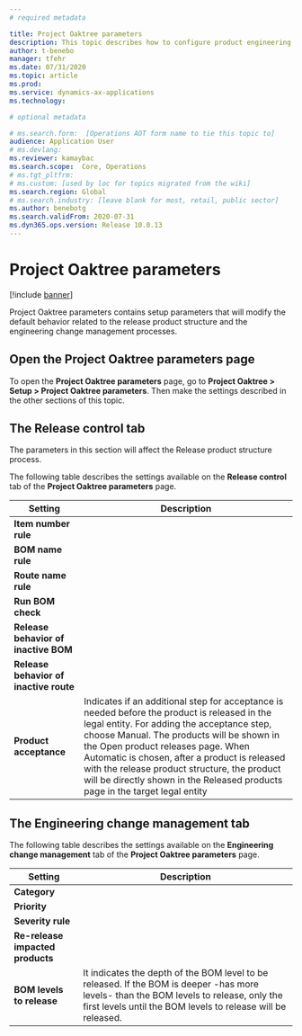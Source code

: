 ```yaml
---
# required metadata

title: Project Oaktree parameters
description: This topic describes how to configure product engineering features for Supply Chain Management.
author: t-benebo
manager: tfehr
ms.date: 07/31/2020
ms.topic: article
ms.prod: 
ms.service: dynamics-ax-applications
ms.technology: 

# optional metadata

# ms.search.form:  [Operations AOT form name to tie this topic to]
audience: Application User
# ms.devlang: 
ms.reviewer: kamaybac
ms.search.scope:  Core, Operations
# ms.tgt_pltfrm: 
# ms.custom: [used by loc for topics migrated from the wiki]
ms.search.region: Global
# ms.search.industry: [leave blank for most, retail, public sector]
ms.author: benebotg
ms.search.validFrom: 2020-07-31
ms.dyn365.ops.version: Release 10.0.13
---
```


# Project Oaktree parameters

[!include [banner](../includes/banner.md)]

<!-- KFM: Provide an intro that describes what this page is for, in general. -->
Project Oaktree parameters contains setup parameters that will modify the default behavior related to the release product structure and the engineering change management processes.

## Open the Project Oaktree parameters page

To open the **Project Oaktree parameters** page, go to **Project Oaktree > Setup > Project Oaktree parameters**. Then make the settings described in the other sections of this topic.

## The Release control tab

<!-- KFM: Provide an intro that describes what this tab is for, in general. -->
The parameters in this section will affect the Release product structure process.

The following table describes the settings available on the **Release control** tab of the **Project Oaktree parameters** page.

| Setting | Description |
| --- | --- |
| **Item number rule** | <!-- KFM: Describe how to use this setting. --> |
| **BOM name rule** | <!-- KFM: Describe how to use this setting. --> |
| **Route name rule** | <!-- KFM: Describe how to use this setting. --> |
| **Run BOM check** | <!-- KFM: Describe how to use this setting. --> |
| **Release behavior of inactive BOM** | <!-- KFM: Describe how to use this setting. --> |
| **Release behavior of inactive route** | <!-- KFM: Describe how to use this setting. --> |
| **Product acceptance** | Indicates if an additional step for acceptance is needed before the product is released in the legal entity. For adding the acceptance step, choose Manual. The products will be shown in the Open product releases page. When Automatic is chosen, after a product is released with the release product structure, the product will be directly shown in the Released products page in the target legal entity |

## The Engineering change management tab

<!-- KFM: Provide an intro that describes what this tab is for, in general. -->

The following table describes the settings available on the **Engineering change management** tab of the **Project Oaktree parameters** page.

| Setting | Description |
| --- | --- |
| **Category** | <!-- KFM: Describe how to use this setting. --> |
| **Priority** | <!-- KFM: Describe how to use this setting. --> |
| **Severity rule** | <!-- KFM: Describe how to use this setting. --> |
| **Re-release impacted products** | <!-- KFM: Describe how to use this setting. --> |
| **BOM levels to release** | It indicates the depth of the BOM level to be released. If the BOM is deeper -has more levels- than the BOM levels to release, only the first levels until the BOM levels to release will be released. |
